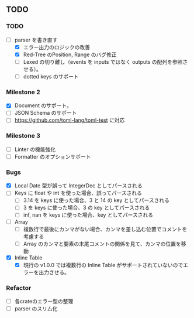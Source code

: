 ## TODO
### TODO
- [ ] parser を書き直す
  - [x] エラー出力のロジックの改善
  - [x] Red-Tree のPosition, Range のバグ修正
  - [ ] Lexed の切り離し（events を inputs ではなく outputs の配列を参照させる）。
  - [ ] dotted keys のサポート

### Milestone 2
- [x] Document のサポート。
- [ ] JSON Schema のサポート
- [ ] https://github.com/toml-lang/toml-test に対応

### Milestone 3
- [ ] Linter の機能強化
- [ ] Formatter のオプションサポート

### Bugs
- [x] Local Date 型が誤って IntegerDec としてパースされる
- [ ] Keys に float や int を使った場合、誤ってパースされる
    - [ ] 3.14 を keys に使った場合、3 と 14 の key としてパースされる
    - [ ] 3 を keys に使った場合、3 の key としてパースされる
    - [ ] inf, nan を keys に使った場合、key としてパースされる
- [ ] Array
    - [ ] 複数行で最後にカンマがない場合、カンマを差し込む位置でコメントを考慮する
    - [ ] Array のカンマと要素の末尾コメントの関係を見て、カンマの位置を移動
- [x] Inline Table
    - [x] 現行の v1.0.0 では複数行の Inline Table がサポートされていないのでエラーを出力させる。

### Refactor
- [ ] 各crateのエラー型の整理
- [ ] parser のスリム化
